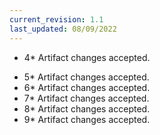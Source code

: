 ```yaml
---
current_revision: 1.1
last_updated: 08/09/2022
---
```

- 4* Artifact changes accepted.
<!--more-->
- 5* Artifact changes accepted.
- 6* Artifact changes accepted.
- 7* Artifact changes accepted.
- 8* Artifact changes accepted.
- 9* Artifact changes accepted.